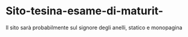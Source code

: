 # Sito-tesina-esame-di-maturit-
Il sito sarà probabilmente sul signore degli anelli, statico e monopagina
